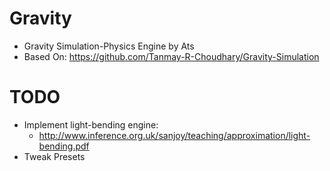 # Gravity
* Gravity Simulation-Physics Engine by Ats
* Based On: https://github.com/Tanmay-R-Choudhary/Gravity-Simulation

# TODO
* Implement light-bending engine:
    - http://www.inference.org.uk/sanjoy/teaching/approximation/light-bending.pdf
* Tweak Presets
